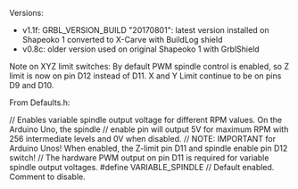 Versions:
- v1.1f: GRBL_VERSION_BUILD "20170801": latest version installed on Shapeoko 1 converted to X-Carve with BuildLog shield
- v0.8c: older version used on original Shapeoko 1 with GrblShield

Note on XYZ limit switches:
By default PWM spindle control is enabled, so Z limit is now on pin D12 instead of D11.
X and Y Limit continue to be on pins D9 and D10.

From Defaults.h:

// Enables variable spindle output voltage for different RPM values. On the Arduino Uno, the spindle
// enable pin will output 5V for maximum RPM with 256 intermediate levels and 0V when disabled.
// NOTE: IMPORTANT for Arduino Unos! When enabled, the Z-limit pin D11 and spindle enable pin D12 switch!
// The hardware PWM output on pin D11 is required for variable spindle output voltages.
#define VARIABLE_SPINDLE // Default enabled. Comment to disable.
